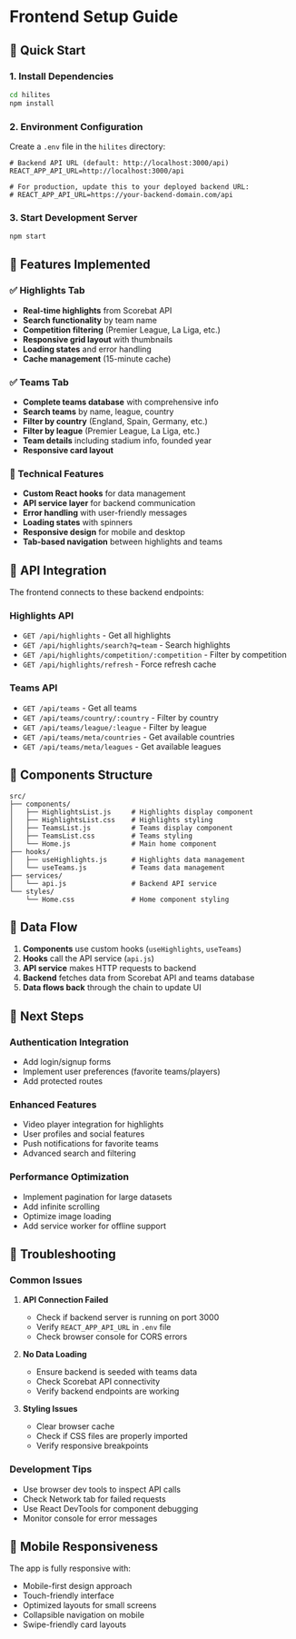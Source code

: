 # Frontend Setup Guide

## 🚀 Quick Start

### 1. Install Dependencies

```bash
cd hilites
npm install
```

### 2. Environment Configuration

Create a `.env` file in the `hilites` directory:

```env
# Backend API URL (default: http://localhost:3000/api)
REACT_APP_API_URL=http://localhost:3000/api

# For production, update this to your deployed backend URL:
# REACT_APP_API_URL=https://your-backend-domain.com/api
```

### 3. Start Development Server

```bash
npm start
```

## 📱 Features Implemented

### ✅ Highlights Tab

- **Real-time highlights** from Scorebat API
- **Search functionality** by team name
- **Competition filtering** (Premier League, La Liga, etc.)
- **Responsive grid layout** with thumbnails
- **Loading states** and error handling
- **Cache management** (15-minute cache)

### ✅ Teams Tab

- **Complete teams database** with comprehensive info
- **Search teams** by name, league, country
- **Filter by country** (England, Spain, Germany, etc.)
- **Filter by league** (Premier League, La Liga, etc.)
- **Team details** including stadium info, founded year
- **Responsive card layout**

### 🔧 Technical Features

- **Custom React hooks** for data management
- **API service layer** for backend communication
- **Error handling** with user-friendly messages
- **Loading states** with spinners
- **Responsive design** for mobile and desktop
- **Tab-based navigation** between highlights and teams

## 🎯 API Integration

The frontend connects to these backend endpoints:

### Highlights API

- `GET /api/highlights` - Get all highlights
- `GET /api/highlights/search?q=team` - Search highlights
- `GET /api/highlights/competition/:competition` - Filter by competition
- `GET /api/highlights/refresh` - Force refresh cache

### Teams API

- `GET /api/teams` - Get all teams
- `GET /api/teams/country/:country` - Filter by country
- `GET /api/teams/league/:league` - Filter by league
- `GET /api/teams/meta/countries` - Get available countries
- `GET /api/teams/meta/leagues` - Get available leagues

## 🎨 Components Structure

```
src/
├── components/
│   ├── HighlightsList.js     # Highlights display component
│   ├── HighlightsList.css    # Highlights styling
│   ├── TeamsList.js          # Teams display component
│   ├── TeamsList.css         # Teams styling
│   └── Home.js               # Main home component
├── hooks/
│   ├── useHighlights.js      # Highlights data management
│   └── useTeams.js           # Teams data management
├── services/
│   └── api.js                # Backend API service
└── styles/
    └── Home.css              # Home component styling
```

## 🔄 Data Flow

1. **Components** use custom hooks (`useHighlights`, `useTeams`)
2. **Hooks** call the API service (`api.js`)
3. **API service** makes HTTP requests to backend
4. **Backend** fetches data from Scorebat API and teams database
5. **Data flows back** through the chain to update UI

## 🎯 Next Steps

### Authentication Integration

- Add login/signup forms
- Implement user preferences (favorite teams/players)
- Add protected routes

### Enhanced Features

- Video player integration for highlights
- User profiles and social features
- Push notifications for favorite teams
- Advanced search and filtering

### Performance Optimization

- Implement pagination for large datasets
- Add infinite scrolling
- Optimize image loading
- Add service worker for offline support

## 🐛 Troubleshooting

### Common Issues

1. **API Connection Failed**

   - Check if backend server is running on port 3000
   - Verify `REACT_APP_API_URL` in `.env` file
   - Check browser console for CORS errors

2. **No Data Loading**

   - Ensure backend is seeded with teams data
   - Check Scorebat API connectivity
   - Verify backend endpoints are working

3. **Styling Issues**
   - Clear browser cache
   - Check if CSS files are properly imported
   - Verify responsive breakpoints

### Development Tips

- Use browser dev tools to inspect API calls
- Check Network tab for failed requests
- Use React DevTools for component debugging
- Monitor console for error messages

## 📱 Mobile Responsiveness

The app is fully responsive with:

- Mobile-first design approach
- Touch-friendly interface
- Optimized layouts for small screens
- Collapsible navigation on mobile
- Swipe-friendly card layouts






